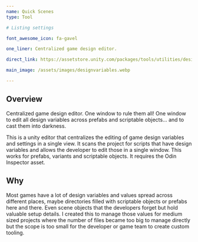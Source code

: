 ```yaml
---
name: Quick Scenes
type: Tool

# Listing settings

font_awesome_icon: fa-gavel

one_liner: Centralized game design editor.

direct_link: https://assetstore.unity.com/packages/tools/utilities/design-variables-134873

main_image: /assets/images/designvariables.webp

---
```


## Overview

Centralized game design editor. One window to rule them all! One window to edit all design variables across prefabs and scriptable objects... and to cast them into darkness.

This is a unity editor that centralizes the editing of game design variables and settings in a single view. It scans the project for scripts that have design variables and allows the developer
to edit those in a single window. This works for prefabs, variants and scriptable objects. It requires the Odin Inspector asset.

## Why

Most games have a lot of design variables and values spread across different places, maybe directories filled with scriptable objects or prefabs here and there. Even scene objects that the developers forget but hold valuable setup details.
I created this to manage those values for medium sized projects where the number of files became too big to manage directly but the scope is too small for the developer or game team to create custom tooling.